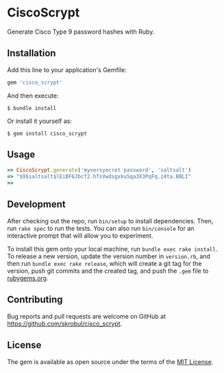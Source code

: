 # CiscoScrypt

Generate Cisco Type 9 password hashes with Ruby.

## Installation

Add this line to your application's Gemfile:

```ruby
gem 'cisco_scrypt'
```

And then execute:

    $ bundle install

Or install it yourself as:

    $ gem install cisco_scrypt

## Usage

```ruby
>> CiscoScrypt.generate('myversyecret password', 'saltsalt')
=> "$9$saltsalt$lEiBF6Jbcf2.hTsVwdsgxku5qa3X3PqFq.z4ta.BBLI"
>>
```

## Development

After checking out the repo, run `bin/setup` to install dependencies. Then, run `rake spec` to run the tests. You can also run `bin/console` for an interactive prompt that will allow you to experiment.

To install this gem onto your local machine, run `bundle exec rake install`. To release a new version, update the version number in `version.rb`, and then run `bundle exec rake release`, which will create a git tag for the version, push git commits and the created tag, and push the `.gem` file to [rubygems.org](https://rubygems.org).

## Contributing

Bug reports and pull requests are welcome on GitHub at https://github.com/skrobul/cisco_scrypt.

## License

The gem is available as open source under the terms of the [MIT License](https://opensource.org/licenses/MIT).
